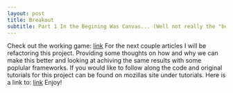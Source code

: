 ```yaml
---
layout: post
title: Breakout
subtitle: Part 1 In the Begining Was Canvas... (Well not really the "begining") ...And It Was Gud.
---
```

Check out the working game: [link](http://github.drewbillings.net/breakout-001/ "breakout 0.01")
For the next couple articles I will be refactoring this project. Providing some thoughts on how and why we can make this better and looking at achiving the same results with some poplular frameworks. If you would like to follow along the code and original tutorials for this project can be found on mozillas site under tutorials.
Here is a link to: [link](https://github.com/riftrid3r/breakoutTutorial "my versin of breakout on github")
Enjoy!